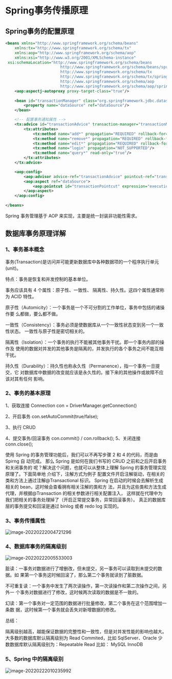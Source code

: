 # Spring事务传播原理

## Spring事务的配置原理

```xml
<beans xmlns="http://www.springframework.org/schema/beans"
	xmlns:tx="http://www.springframework.org/schema/tx"
	xmlns:aop="http://www.springframework.org/schema/aop"
	xmlns:xsi="http://www.w3.org/2001/XMLSchema-instance"
 xsi:schemaLocation="http://www.springframework.org/schema/beans 
						http://www.springframework.org/schema/beans/spring-beans-4.3.xsd
						http://www.springframework.org/schema/tx 
						http://www.springframework.org/schema/tx/spring-tx-4.3.xsd
						http://www.springframework.org/schema/aop 
						http://www.springframework.org/schema/aop/spring-aop-4.3.xsd">
	<aop:aspectj-autoproxy proxy-target-class="true"/>
	
	<bean id="transactionManager" class="org.springframework.jdbc.datasource.DataSourceTransactionManager">
		<property name="dataSource" ref="dataSource"/>
	</bean>

	<!-- 配置事务通知属性 -->
	<tx:advice id="transactionAdvice" transaction-manager="transactionManager">
		<tx:attributes>
			<tx:method name="add*" propagation="REQUIRED" rollback-for="Exception,RuntimeException,SQLException"/>
			<tx:method name="remove*" propagation="REQUIRED" rollback-for="Exception,RuntimeException,SQLException"/>
			<tx:method name="edit*" propagation="REQUIRED" rollback-for="Exception,RuntimeException,SQLException"/>
			<tx:method name="login" propagation="NOT_SUPPORTED"/>
			<tx:method name="query*" read-only="true"/>
		</tx:attributes>
	</tx:advice>

	<aop:config>
		<aop:advisor advice-ref="transactionAdvice" pointcut-ref="transactionPointcut"/>
        <aop:aspect ref="dataSource">
            <aop:pointcut id="transactionPointcut" expression="execution(public * com.gupaoedu..*.service..*Service.*(..))" />
        </aop:aspect>
    </aop:config>
	
</beans>
```

Spring 事务管理基于 AOP 来实现，主要是统一封装非功能性需求。

##  数据库事务原理详解

### 1、事务基本概念 

事务(Transaction)是访问并可能更新数据库中各种数据项的一个程序执行单元(unit)。 

特点：事务是恢复和并发控制的基本单位。

事务应该具有 4 个属性：原子性、一致性、 隔离性、持久性。这四个属性通常称为 ACID 特性。 

原子性（Automicity）：一个事务是一个不可分割的工作单位，事务中包括的诸操作要 么都做，要么都不做。 

一致性（Consistency）：事务必须是使数据库从一个一致性状态变到另一个一致性状态。 一致性与原子性是密切相关的。 

隔离性（Isolation）：一个事务的执行不能被其他事务干扰。即一个事务内部的操作及 使用的数据对并发的其他事务是隔离的，并发执行的各个事务之间不能互相干扰。 

 持久性（Durability）：持久性也称永久性（Permanence），指一个事务一旦提交，它 对数据库中数据的改变就应该是永久性的。接下来的其他操作或故障不应该对其有任何 影响。

### 2、事务的基本原理

1、获取连接 Connection con = DriverManager.getConnection() 

2、开启事务 con.setAutoCommit(true/false); 

3、执行 CRUD 

4、提交事务/回滚事务 con.commit() / con.rollback(); 5、关闭连接 conn.close();

使用 Spring 的事务管理功能后，我们可以不再写步骤 2 和 4 的代码，而是由 Spirng 自 动完成。 那么 Spring 是如何在我们书写的 CRUD 之前和之后开启事务和关闭事务的 呢？解决这个问题，也就可以从整体上理解 Spring 的事务管理实现原理了。下面简单地 介绍下，注解方式为例子 配置文件开启注解驱动，在相关的类和方法上通过注解@Transactional 标识。 Spring 在启动的时候会去解析生成相关的 bean，这时候会查看拥有相关注解的类和方 法，并且为这些类和方法生成代理，并根据@Transaction 的相关参数进行相关配置注入， 这样就在代理中为我们把相关的事务处理掉了（开启正常提交事务，异常回滚事务）。 真正的数据库层的事务提交和回滚是通过 binlog 或者 redo log 实现的。

### 3、事务传播属性

![image-20220222004721296](https://gitee.com/forge-logic/images-lib/raw/master/img/image-20220222004721296.png)

### 4、数据库事务的隔离级别

![image-20220222005533003](https://gitee.com/forge-logic/images-lib/raw/master/img/image-20220222005533003.png)

脏读：一事务对数据进行了增删改，但未提交，另一事务可以读取到未提交的数据。如 果第一个事务这时候回滚了，那么第二个事务就读到了脏数据。

不可重复读：一个事务中发生了两次读操作，第一次读操作和第二次操作之间，另外一 个事务对数据进行了修改，这时候两次读取的数据是不一致的。

 幻读：第一个事务对一定范围的数据进行批量修改，第二个事务在这个范围增加一条数 据，这时候第一个事务就会丢失对新增数据的修改。

总结：

隔离级别越高，越能保证数据的完整性和一致性，但是对并发性能的影响也越大。 大多数的数据库默认隔离级别为 Read Commited，比如 SqlServer、Oracle 少数数据库默认隔离级别为：Repeatable Read 比如： MySQL InnoDB

### 5、Spring 中的隔离级别

![image-20220222010235992](https://gitee.com/forge-logic/images-lib/raw/master/img/image-20220222010235992.png)

